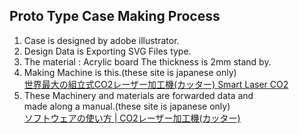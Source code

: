 ## Proto Type Case Making Process
1. Case is designed by adobe illustrator.
1. Design Data is Exporting SVG Files type.
1. The material : Acrylic board The thickness is 2mm stand by.
1. Making Machine is this.(these site is japanese only)  
  [世界最大の組立式CO2レーザー加工機(カッター) Smart Laser CO2](http://www.smartdiys.com/smart-laser-co2/)
1. These Machinery and materials are forwarded data and   
   made along a manual.(these site is japanese only)  
  [ソフトウェアの使い方 | CO2レーザー加工機(カッター)](http://www.smartdiys.com/manual/smart-laser-co2-use-softwera/)
